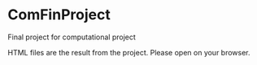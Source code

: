 # ComFinProject
Final project for computational project 

HTML files are the result from the project. Please open on your browser. 

